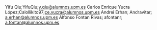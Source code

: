 Yifu Qiu;YifuQiu;y.qiu@alumnos.upm.es
Carlos Enrique Yucra López;Calollikito97;ce.yucra@alumnos.upm.es
Andrei Erhan; Andravitar; a.erhan@alumnos.upm.es
Alfonso Fontan Rivas; afontanr; a.fontan@alumnos.upm.es
